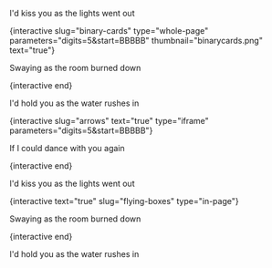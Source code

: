 I'd kiss you as the lights went out

{interactive slug="binary-cards" type="whole-page" parameters="digits=5&start=BBBBB" thumbnail="binarycards.png" text="true"}

Swaying as the room burned down

{interactive end}

I'd hold you as the water rushes in

{interactive slug="arrows" text="true" type="iframe" parameters="digits=5&start=BBBBB"}

If I could dance with you again

{interactive end}

I'd kiss you as the lights went out

{interactive text="true" slug="flying-boxes" type="in-page"}

Swaying as the room burned down

{interactive end}

I'd hold you as the water rushes in

